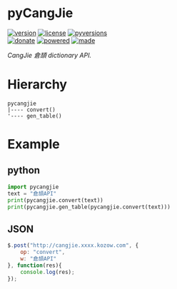 # pyCangJie

<badges>[![version](https://img.shields.io/pypi/v/pycangjie.svg)](https://pypi.org/project/pycangjie/)
[![license](https://img.shields.io/pypi/l/pycangjie.svg)](https://pypi.org/project/pycangjie/)
[![pyversions](https://img.shields.io/pypi/pyversions/pycangjie.svg)](https://pypi.org/project/pycangjie/)  
[![donate](https://img.shields.io/badge/Donate-Paypal-0070ba.svg)](https://paypal.me/foxe6)
[![powered](https://img.shields.io/badge/Powered%20by-UTF8-red.svg)](https://paypal.me/foxe6)
[![made](https://img.shields.io/badge/Made%20with-PyCharm-red.svg)](https://paypal.me/foxe6)
</badges>

<i>CangJie 倉頡 dictionary API.</i>

# Hierarchy

```
pycangjie
|---- convert()
'---- gen_table()
```

# Example

## python
```python
import pycangjie
text = "倉頡API"
print(pycangjie.convert(text))
print(pycangjie.gen_table(pycangjie.convert(text)))
```

## JSON
```javascript
$.post("http://cangjie.xxxx.kozow.com", {
    op: "convert",
    w: "倉頡API"
}, function(res){
    console.log(res);
});
```
